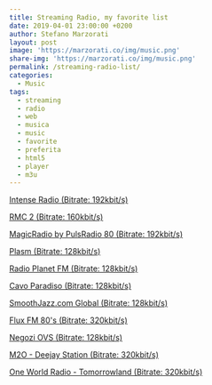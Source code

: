 ```yaml
---
title: Streaming Radio, my favorite list
date: 2019-04-01 23:00:00 +0200
author: Stefano Marzorati
layout: post
image: 'https://marzorati.co/img/music.png'
share-img: 'https://marzorati.co/img/music.png'
permalink: /streaming-radio-list/
categories:
  - Music
tags:
  - streaming
  - radio
  - web
  - musica
  - music
  - favorite
  - preferita
  - html5
  - player
  - m3u
---
```

<a href="http://stream.intenseradio.net:8000/live" target="_blank">Intense Radio (Bitrate: 192kbit/s)</a>   
   
<a href="http://icecast.unitedradio.it/MC2.mp3" target="_blank">RMC 2 (Bitrate: 160kbit/s)</a>   
   
<a href="http://87.98.129.202/magicradioHD.mp3" target="_blank">MagicRadio by PulsRadio 80 (Bitrate: 192kbit/s)</a>   
   
<a href="http://streaming.radionomy.com/WJFM-FM929" target="_blank">Plasm (Bitrate: 128kbit/s)</a>   
   
<a href="http://91.121.104.139:8100/;/;7513909505342709stream.nsv" target="_blank">Radio Planet FM (Bitrate: 128kbit/s)</a>   
   
<a href="http://s5.onweb.gr:8488/;" target="_blank">Cavo Paradiso (Bitrate: 128kbit/s)</a>   
   
<a href="http://sj128.hnux.com/live?type=http&nocache=272543" target="_blank">SmoothJazz.com Global (Bitrate: 128kbit/s)</a>   

<a href="http://fluxfm.hoerradar.de/flux-80er-mp3-mq?sABC=5pn304o8%230%237r0op38pr913007379oq5nn513r6r944%23enqvbqr&amsparams=playerid:radiode;skey:1554187448" target="_blank">Flux FM 80's (Bitrate: 320kbit/s)</a>   

<a href="http://178.32.136.9/proxy/cjaccari?mp=/;" target="_blank">Negozi OVS (Bitrate: 128kbit/s)</a>   

<a href="https://radiom2o-lh.akamaihd.net/i/RadioM2o_Live_1@42518/index_96_a-b.m3u8?sd=10&rebase=on" target="_blank">M2O - Deejay Station (Bitrate: 320kbit/s)</a>   

<a href="https://streamingp.shoutcast.com/TomorrowlandOneWorldRadio" target="_blank">One World Radio - Tomorrowland (Bitrate: 320kbit/s)</a>

